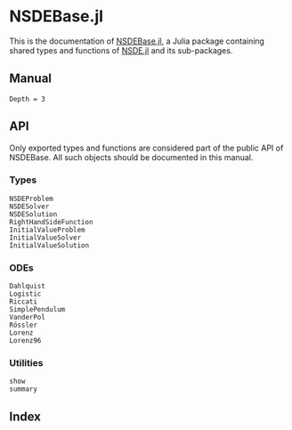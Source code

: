 # NSDEBase.jl

This is the documentation of [NSDEBase.jl](https://github.com/antonuccig/NSDEBase.jl), a Julia package containing shared types and functions of [NSDE.jl](https://github.com/antonuccig/NSDE.jl) and its sub-packages.

## Manual

```@contents
Depth = 3
```

## API

Only exported types and functions are considered part of the public API of NSDEBase. All such objects should be documented in this manual.

### Types

```@docs
NSDEProblem
NSDESolver
NSDESolution
RightHandSideFunction
InitialValueProblem
InitialValueSolver
InitialValueSolution
```

### ODEs

```@docs
Dahlquist
Logistic
Riccati
SimplePendulum
VanderPol
Rössler
Lorenz
Lorenz96
```

### Utilities

```@docs
show
summary
```

## Index

```@index
```
